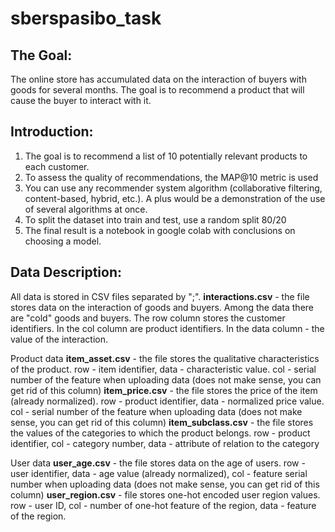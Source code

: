 # sberspasibo_task

## The Goal:
The online store has accumulated data on the interaction of buyers with goods for several months. The goal is to recommend a product that will cause the buyer to interact with it.

## Introduction:
1. The goal is to recommend a list of 10 potentially relevant products to each customer.
2. To assess the quality of recommendations, the MAP@10 metric is used
3. You can use any recommender system algorithm (collaborative filtering, content-based, hybrid, etc.). A plus would be a demonstration of the use of several algorithms at once.
4. To split the dataset into train and test, use a random split 80/20
5. The final result is a notebook in google colab with conclusions on choosing a model.

## Data Description:
All data is stored in CSV files separated by ";".
**interactions.csv** - the file stores data on the interaction of goods and buyers. Among the data there are "cold" goods and buyers. The row column stores the customer identifiers. In the col column are product identifiers. In the data column - the value of the interaction.

Product data
**item_asset.csv** - the file stores the qualitative characteristics of the product. row - item identifier, data - characteristic value. col - serial number of the feature when uploading data (does not make sense, you can get rid of this column)
**item_price.csv** - the file stores the price of the item (already normalized). row - product identifier, data - normalized price value. col - serial number of the feature when uploading data (does not make sense, you can get rid of this column)
**item_subclass.csv** - the file stores the values of the categories to which the product belongs. row - product identifier, col - category number, data - attribute of relation to the category

User data
**user_age.csv** - the file stores data on the age of users. row - user identifier, data - age value (already normalized), col - feature serial number when uploading data (does not make sense, you can get rid of this column)
**user_region.csv** - file stores one-hot encoded user region values. row - user ID, col - number of one-hot feature of the region, data - feature of the region.
